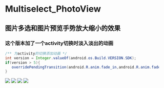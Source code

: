 # Multiselect_PhotoView
## 图片多选和图片预览手势放大缩小的效果
### 这个版本加了一个activity切换时淡入淡出的动画
```Java
/** 为activity的切换添加动画 */
int version = Integer.valueOf(android.os.Build.VERSION.SDK);
if(version > 5){
   overridePendingTransition(android.R.anim.fade_in,android.R.anim.fade_out);
}
```
![](https://github.com/GongXiaoYun/Multiselect_PhotoView/blob/master/screenshot/Screenshot_2016-11-02-14-14-43-890_com.gxy.weixin.png)
![](https://github.com/GongXiaoYun/Multiselect_PhotoView/blob/master/screenshot/Screenshot_2016-11-02-14-47-14-476_com.gxy.weixin.png)
![](https://github.com/GongXiaoYun/Multiselect_PhotoView/blob/master/screenshot/Screenshot_2016-11-02-14-47-32-273_com.gxy.weixin.png)
![](https://github.com/GongXiaoYun/Multiselect_PhotoView/blob/master/screenshot/Screenshot_2016-11-02-14-47-40-650_com.gxy.weixin.png)
